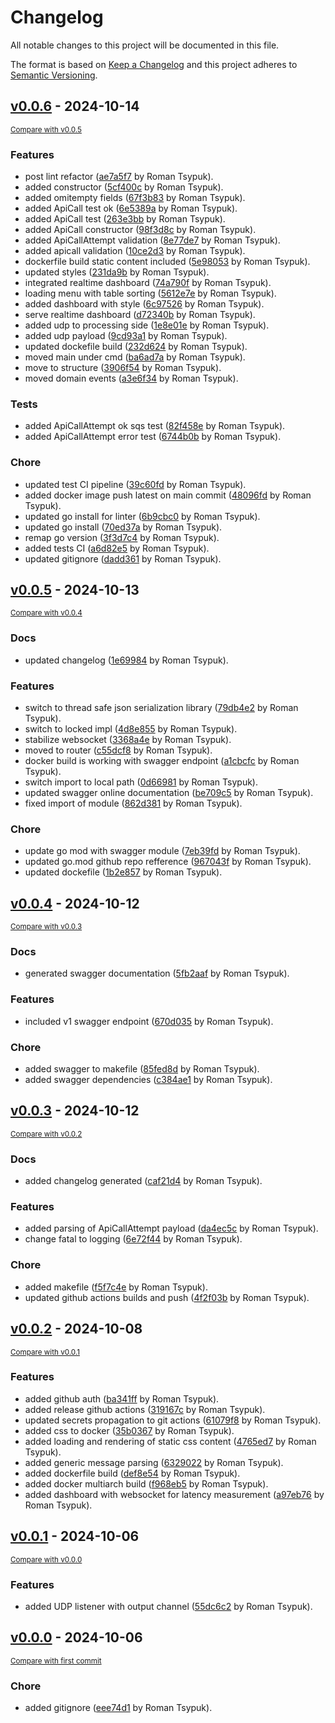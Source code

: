 # Changelog

All notable changes to this project will be documented in this file.

The format is based on [Keep a Changelog](http://keepachangelog.com/en/1.0.0/)
and this project adheres to [Semantic Versioning](http://semver.org/spec/v2.0.0.html).

<!-- insertion marker -->
## [v0.0.6](https://github.com/tsypuk/aws-client-monitor/releases/tag/v0.0.6) - 2024-10-14

<small>[Compare with v0.0.5](https://github.com/tsypuk/aws-client-monitor/compare/v0.0.5...v0.0.6)</small>

### Features

- post lint refactor ([ae7a5f7](https://github.com/tsypuk/aws-client-monitor/commit/ae7a5f78651764ccb4301bfbb8197e3f44ce3fad) by Roman Tsypuk).
- added constructor ([5cf400c](https://github.com/tsypuk/aws-client-monitor/commit/5cf400cb98492670883487b8d0cc14d63cb99531) by Roman Tsypuk).
- added omitempty fields ([67f3b83](https://github.com/tsypuk/aws-client-monitor/commit/67f3b836cd1ba5183012a2bf6a170dd525eadb5e) by Roman Tsypuk).
- added ApiCall test ok ([6e5389a](https://github.com/tsypuk/aws-client-monitor/commit/6e5389ad288471a5ff04654e366a570847b3bc19) by Roman Tsypuk).
- added ApiCall test ([263e3bb](https://github.com/tsypuk/aws-client-monitor/commit/263e3bb787dbc372e7412482b302504c4b9fa4ae) by Roman Tsypuk).
- added ApiCall constructor ([98f3d8c](https://github.com/tsypuk/aws-client-monitor/commit/98f3d8cf9c65d3a5b6f186a48bc1a4cb5b773025) by Roman Tsypuk).
- added ApiCallAttempt validation ([8e77de7](https://github.com/tsypuk/aws-client-monitor/commit/8e77de72cb86f5035524dd9b0eb7bfe4e2e247a8) by Roman Tsypuk).
- added apicall validation ([10ce2d3](https://github.com/tsypuk/aws-client-monitor/commit/10ce2d35fd44dfa5d7ae2f33a60451910260945c) by Roman Tsypuk).
- dockerfile build static content included ([5e98053](https://github.com/tsypuk/aws-client-monitor/commit/5e98053130e75ab73aa4b9ec5fc6735854c5abff) by Roman Tsypuk).
- updated styles ([231da9b](https://github.com/tsypuk/aws-client-monitor/commit/231da9b50f65ae0f26a988f40cd74d83d8d05d60) by Roman Tsypuk).
- integrated realtime dashboard ([74a790f](https://github.com/tsypuk/aws-client-monitor/commit/74a790fb6981537b3ba2656f1a8e7fb447044c6c) by Roman Tsypuk).
- loading menu with table sorting ([5612e7e](https://github.com/tsypuk/aws-client-monitor/commit/5612e7ed1802710e75916b1b934f999bff46143f) by Roman Tsypuk).
- added dashboard with style ([6c97526](https://github.com/tsypuk/aws-client-monitor/commit/6c97526ed33df4ad7e2fae0fe156d596aae47b0c) by Roman Tsypuk).
- serve realtime dashboard ([d72340b](https://github.com/tsypuk/aws-client-monitor/commit/d72340b3f73ef80827ea4f24617dc8dff7eafc68) by Roman Tsypuk).
- added udp to processing side ([1e8e01e](https://github.com/tsypuk/aws-client-monitor/commit/1e8e01e0e3f1be130c88f9e0caeced68d97b39a1) by Roman Tsypuk).
- added udp payload ([9cd93a1](https://github.com/tsypuk/aws-client-monitor/commit/9cd93a1b8cb8fd050acd9c4926d5af4e8a39f140) by Roman Tsypuk).
- updated dockefile build ([232d624](https://github.com/tsypuk/aws-client-monitor/commit/232d62481cefd77c17bc9595a57fe0249e8fb08d) by Roman Tsypuk).
- moved main under cmd ([ba6ad7a](https://github.com/tsypuk/aws-client-monitor/commit/ba6ad7a7ad99e1823e515f34d02b4ce6b606bded) by Roman Tsypuk).
- move to structure ([3906f54](https://github.com/tsypuk/aws-client-monitor/commit/3906f54019fb43b43c48b0d1db4085ccbafd36fc) by Roman Tsypuk).
- moved domain events ([a3e6f34](https://github.com/tsypuk/aws-client-monitor/commit/a3e6f346f98216aad3363f0611df32fc146f64b8) by Roman Tsypuk).

### Tests

- added ApiCallAttempt ok sqs test ([82f458e](https://github.com/tsypuk/aws-client-monitor/commit/82f458e3edad829558ccaab89e045218d1f9370a) by Roman Tsypuk).
- added ApiCallAttempt error test ([6744b0b](https://github.com/tsypuk/aws-client-monitor/commit/6744b0bc8e4e965da321317628d98204aafce862) by Roman Tsypuk).

### Chore

- updated test CI pipeline ([39c60fd](https://github.com/tsypuk/aws-client-monitor/commit/39c60fd515d88c6781dbc5309d3373840cd93afa) by Roman Tsypuk).
- added docker image push latest on main commit ([48096fd](https://github.com/tsypuk/aws-client-monitor/commit/48096fd2c2052464653879a2617ec9c627925e6d) by Roman Tsypuk).
- updated go install for linter ([6b9cbc0](https://github.com/tsypuk/aws-client-monitor/commit/6b9cbc02291c05fee6e14419e3639de91b027e20) by Roman Tsypuk).
- updated go install ([70ed37a](https://github.com/tsypuk/aws-client-monitor/commit/70ed37a51a6805d339093f068be675f5dec36187) by Roman Tsypuk).
- remap go version ([3f3d7c4](https://github.com/tsypuk/aws-client-monitor/commit/3f3d7c456fa4c6470ebdba5b30775b96089de261) by Roman Tsypuk).
- added tests CI ([a6d82e5](https://github.com/tsypuk/aws-client-monitor/commit/a6d82e5432119ccbf30d2e49674c41c64504c2ce) by Roman Tsypuk).
- updated gitignore ([dadd361](https://github.com/tsypuk/aws-client-monitor/commit/dadd3612b60bc8977558ceaec6f452684133775b) by Roman Tsypuk).

## [v0.0.5](https://github.com/tsypuk/aws-client-monitor/releases/tag/v0.0.5) - 2024-10-13

<small>[Compare with v0.0.4](https://github.com/tsypuk/aws-client-monitor/compare/v0.0.4...v0.0.5)</small>

### Docs

- updated changelog ([1e69984](https://github.com/tsypuk/aws-client-monitor/commit/1e69984cc352966b879b24724e3c4fed3b4ddf39) by Roman Tsypuk).

### Features

- switch to thread safe json serialization library ([79db4e2](https://github.com/tsypuk/aws-client-monitor/commit/79db4e2cb1fe49cc84cbb6ea30320b8ac93238b9) by Roman Tsypuk).
- switch to locked impl ([4d8e855](https://github.com/tsypuk/aws-client-monitor/commit/4d8e855e3a734a392ac622a28fa6bebcd0a93d07) by Roman Tsypuk).
- stabilize websocket ([3368a4e](https://github.com/tsypuk/aws-client-monitor/commit/3368a4e527d3eee34160fdc6f5e2d856fb1f2ee2) by Roman Tsypuk).
- moved to router ([c55dcf8](https://github.com/tsypuk/aws-client-monitor/commit/c55dcf8c6fceaff1110421d5fab611d978df6b46) by Roman Tsypuk).
- docker build is working with swagger endpoint ([a1cbcfc](https://github.com/tsypuk/aws-client-monitor/commit/a1cbcfc89ee833017d734cc754ce6e2649da308c) by Roman Tsypuk).
- switch import to local path ([0d66981](https://github.com/tsypuk/aws-client-monitor/commit/0d66981363ba2a3e28b16ba6d1c317b08853b454) by Roman Tsypuk).
- updated swagger online documentation ([be709c5](https://github.com/tsypuk/aws-client-monitor/commit/be709c53ddef24c6945628427608a36498d1732c) by Roman Tsypuk).
- fixed import of module ([862d381](https://github.com/tsypuk/aws-client-monitor/commit/862d3818f6a8de8a9be1c6673469bd982e2dd667) by Roman Tsypuk).

### Chore

- update go mod with swagger module ([7eb39fd](https://github.com/tsypuk/aws-client-monitor/commit/7eb39fda50b37c7d0faf8a194dd5879b2eebe0e9) by Roman Tsypuk).
- updated go.mod github repo refference ([967043f](https://github.com/tsypuk/aws-client-monitor/commit/967043f8832b93494a831f3c42baa7eb6094186b) by Roman Tsypuk).
- updated dockefile ([1b2e857](https://github.com/tsypuk/aws-client-monitor/commit/1b2e857081f99c37604b570fa28334dfb33baec3) by Roman Tsypuk).

## [v0.0.4](https://github.com/tsypuk/aws-client-monitor/releases/tag/v0.0.4) - 2024-10-12

<small>[Compare with v0.0.3](https://github.com/tsypuk/aws-client-monitor/compare/v0.0.3...v0.0.4)</small>

### Docs

- generated swagger documentation ([5fb2aaf](https://github.com/tsypuk/aws-client-monitor/commit/5fb2aafebbb9cd23668ec441751b080f1123e6b9) by Roman Tsypuk).

### Features

- included v1 swagger endpoint ([670d035](https://github.com/tsypuk/aws-client-monitor/commit/670d035bcdfd0719552c3473da96fb96c8779cfe) by Roman Tsypuk).

### Chore

- added swagger to makefile ([85fed8d](https://github.com/tsypuk/aws-client-monitor/commit/85fed8dd7a92ddbf14b45e0d70260057265d3850) by Roman Tsypuk).
- added swagger dependencies ([c384ae1](https://github.com/tsypuk/aws-client-monitor/commit/c384ae1501ffb0398f646f8a65e755506faaea3a) by Roman Tsypuk).

## [v0.0.3](https://github.com/tsypuk/aws-client-monitor/releases/tag/v0.0.3) - 2024-10-12

<small>[Compare with v0.0.2](https://github.com/tsypuk/aws-client-monitor/compare/v0.0.2...v0.0.3)</small>

### Docs

- added changelog generated ([caf21d4](https://github.com/tsypuk/aws-client-monitor/commit/caf21d41d6ca771ce63668296496cd177c9c3d1a) by Roman Tsypuk).

### Features

- added parsing of ApiCallAttempt payload ([da4ec5c](https://github.com/tsypuk/aws-client-monitor/commit/da4ec5c5dc027c359f8741e468a7b6a2d7209202) by Roman Tsypuk).
- change fatal to logging ([6e72f44](https://github.com/tsypuk/aws-client-monitor/commit/6e72f4409acb277b825854ee50b6f399be7098b7) by Roman Tsypuk).

### Chore

- added makefile ([f5f7c4e](https://github.com/tsypuk/aws-client-monitor/commit/f5f7c4e7608a345e7470f2a21620ee508b1f20e0) by Roman Tsypuk).
- updated github actions builds and push ([4f2f03b](https://github.com/tsypuk/aws-client-monitor/commit/4f2f03b30452c52cae02f4f76f83da8c66d7648a) by Roman Tsypuk).

## [v0.0.2](https://github.com/tsypuk/aws-client-monitor/releases/tag/v0.0.2) - 2024-10-08

<small>[Compare with v0.0.1](https://github.com/tsypuk/aws-client-monitor/compare/v0.0.1...v0.0.2)</small>

### Features

- added github auth ([ba341ff](https://github.com/tsypuk/aws-client-monitor/commit/ba341ffdba7345610db8ee1f92a810fe3aaff9bf) by Roman Tsypuk).
- added release github actions ([319167c](https://github.com/tsypuk/aws-client-monitor/commit/319167c3a5990db394da076ec079e36b024711a1) by Roman Tsypuk).
- updated secrets propagation to git actions ([61079f8](https://github.com/tsypuk/aws-client-monitor/commit/61079f892605bc2c5b84d3e2e4a2309040903951) by Roman Tsypuk).
- added css to docker ([35b0367](https://github.com/tsypuk/aws-client-monitor/commit/35b0367c13b832355fdb256fe3f418f564a68dc4) by Roman Tsypuk).
- added loading and rendering of static css content ([4765ed7](https://github.com/tsypuk/aws-client-monitor/commit/4765ed7367f668bed32b024957b45144ce580276) by Roman Tsypuk).
- added generic message parsing ([6329022](https://github.com/tsypuk/aws-client-monitor/commit/63290226b3e28522a7465ef9ecec26b3200da56f) by Roman Tsypuk).
- added dockerfile build ([def8e54](https://github.com/tsypuk/aws-client-monitor/commit/def8e54b01633dac96e0fb5c91300f9b9612f3cf) by Roman Tsypuk).
- added docker multiarch build ([f968eb5](https://github.com/tsypuk/aws-client-monitor/commit/f968eb5a4a6925ad90bd52e4e16fff49610bf1c0) by Roman Tsypuk).
- added dashboard with websocket for latency measurement ([a97eb76](https://github.com/tsypuk/aws-client-monitor/commit/a97eb7647a759d5cda42df81bfbbf1fcffac7912) by Roman Tsypuk).

## [v0.0.1](https://github.com/tsypuk/aws-client-monitor/releases/tag/v0.0.1) - 2024-10-06

<small>[Compare with v0.0.0](https://github.com/tsypuk/aws-client-monitor/compare/v0.0.0...v0.0.1)</small>

### Features

- added UDP listener with output channel ([55dc6c2](https://github.com/tsypuk/aws-client-monitor/commit/55dc6c211acae007ef71500bd51534a7c7cd97a0) by Roman Tsypuk).

## [v0.0.0](https://github.com/tsypuk/aws-client-monitor/releases/tag/v0.0.0) - 2024-10-06

<small>[Compare with first commit](https://github.com/tsypuk/aws-client-monitor/compare/eee74d101b5d4b93ceef4f124d37951b77fd6bfb...v0.0.0)</small>

### Chore

- added gitignore ([eee74d1](https://github.com/tsypuk/aws-client-monitor/commit/eee74d101b5d4b93ceef4f124d37951b77fd6bfb) by Roman Tsypuk).


